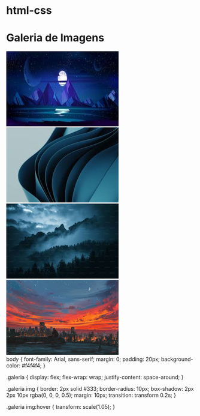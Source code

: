 # html-css
<html lang="pt-BR">
<head>
    <meta charset="UTF-8">
    <meta name="viewport" content="width=device-width, initial-scale=1.0">
    <link rel="stylesheet" href="styles.css">
    <title>Galeria de Imagens</title>
</head>
<body>
    <h1>Galeria de Imagens</h1>
    <div class="galeria">
        <img src="imagem1.jpg" alt="Descrição da imagem 1" width="300" height="200" title="Título da imagem 1">
        <img src="imagem2.jpg" alt="Descrição da imagem 2" width="300" height="200" title="Título da imagem 2">
        <img src="imagem3.jpg" alt="Descrição da imagem 3" width="300" height="200" title="Título da imagem 3">
        <img src="imagem4.jpg" alt="Descrição da imagem 4" width="300" height="200" title="Título da imagem 4">
    </div>
</body>
</html>
body {
    font-family: Arial, sans-serif;
    margin: 0;
    padding: 20px;
    background-color: #f4f4f4;
}

.galeria {
    display: flex;
    flex-wrap: wrap;
    justify-content: space-around;
}

.galeria img {
    border: 2px solid #333;
    border-radius: 10px;
    box-shadow: 2px 2px 10px rgba(0, 0, 0, 0.5);
    margin: 10px;
    transition: transform 0.2s;
}

.galeria img:hover {
    transform: scale(1.05);
}
